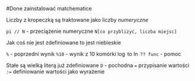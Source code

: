 #Done zainstalować matchematice

Liczby z kropeczką są traktowane jako liczby *numeryczne*

`pi // N` - przeciążenie numeryczne
`N[co przybliżyć, liczba miejsc]`

Jak coś nie jest zdefiniowane to jest niebieskie

`%` - poprzedni wynik
`%10` - wynik z 10 komórki
$\log$ to $\ln$
`?? func` - pomoc

Stałe są wielką literą już zdefiniowane
`D` - pochodna
`=` przypisanie wartości
`:=` definiowanie wartości jako wyrażenie